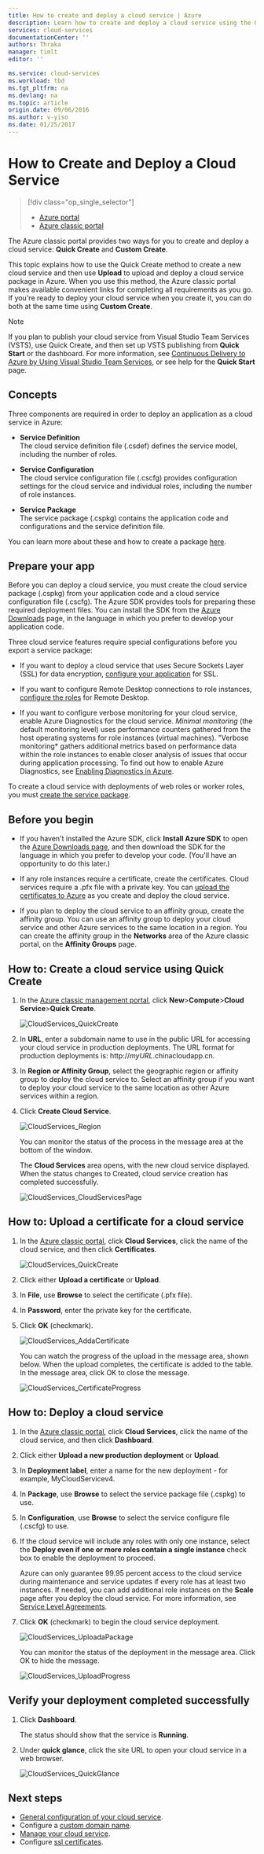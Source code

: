 ```yaml
---
title: How to create and deploy a cloud service | Azure
description: Learn how to create and deploy a cloud service using the Quick Create method in Azure.
services: cloud-services
documentationCenter: ''
authors: Thraka
manager: timlt
editor: ''

ms.service: cloud-services
ms.workload: tbd
ms.tgt_pltfrm: na
ms.devlang: na
ms.topic: article
origin.date: 09/06/2016
ms.author: v-yiso
ms.date: 01/25/2017
---
```


# How to Create and Deploy a Cloud Service

> [!div class="op_single_selector"]
>- [Azure portal](./cloud-services-how-to-create-deploy-portal.md)
>- [Azure classic portal](./cloud-services-how-to-create-deploy.md)

The Azure classic portal provides two ways for you to create and deploy a cloud service: **Quick Create** and **Custom Create**.

This topic explains how to use the Quick Create method to create a new cloud service and then use **Upload** to upload and deploy a cloud service package in Azure. When you use this method, the Azure classic portal makes available convenient links for completing all requirements as you go. If you're ready to deploy your cloud service when you create it, you can do both at the same time using **Custom Create**.

> [!NOTE]
> If you plan to publish your cloud service from Visual Studio Team Services (VSTS), use Quick Create, and then set up VSTS publishing from **Quick Start** or the dashboard. For more information, see [Continuous Delivery to Azure by Using Visual Studio Team Services][TFSTutorialForCloudService], or see help for the **Quick Start** page.
> 
> 

## Concepts
Three components are required in order to deploy an application as a cloud service in Azure:

- **Service Definition**  
  The cloud service definition file (.csdef) defines the service model, including the number of roles.

- **Service Configuration**  
  The cloud service configuration file (.cscfg) provides configuration settings for the cloud service and individual roles, including the number of role instances.

- **Service Package**  
  The service package (.cspkg) contains the application code and configurations and the service definition file.

You can learn more about these and how to create a package [here](./cloud-services-model-and-package.md).

## Prepare your app
Before you can deploy a cloud service, you must create the cloud service package (.cspkg) from your application code and a cloud service configuration file (.cscfg). The Azure SDK provides tools for preparing these required deployment files. You can install the SDK from the [Azure Downloads](https://www.azure.cn/downloads) page, in the language in which you prefer to develop your application code.

Three cloud service features require special configurations before you export a service package:

- If you want to deploy a cloud service that uses Secure Sockets Layer (SSL) for data encryption, [configure your application](./cloud-services-configure-ssl-certificate.md#step-2-modify-the-service-definition-and-configuration-files) for SSL.

- If you want to configure Remote Desktop connections to role instances, [configure the roles](./cloud-services-role-enable-remote-desktop.md) for Remote Desktop.

- If you want to configure verbose monitoring for your cloud service, enable Azure Diagnostics for the cloud service. *Minimal monitoring* (the default monitoring level) uses performance counters gathered from the host operating systems for role instances (virtual machines). "Verbose monitoring* gathers additional metrics based on performance data within the role instances to enable closer analysis of issues that occur during application processing. To find out how to enable Azure Diagnostics, see [Enabling Diagnostics in Azure](./cloud-services-dotnet-diagnostics.md).

To create a cloud service with deployments of web roles or worker roles, you must [create the service package](./cloud-services-model-and-package.md#servicepackagecspkg).

## Before you begin

- If you haven't installed the Azure SDK, click **Install Azure SDK** to open the [Azure Downloads page](https://www.azure.cn/downloads/), and then download the SDK for the language in which you prefer to develop your code. (You'll have an opportunity to do this later.)

- If any role instances require a certificate, create the certificates. Cloud services require a .pfx file with a private key. You can [upload the certificates to Azure](./cloud-services-configure-ssl-certificate.md#step-3-upload-a-certificate) as you create and deploy the cloud service.

- If you plan to deploy the cloud service to an affinity group, create the affinity group. You can use an affinity group to deploy your cloud service and other Azure services to the same location in a region. You can create the affinity group in the **Networks** area of the Azure classic portal, on the **Affinity Groups** page.

## How to: Create a cloud service using Quick Create

1. In the [Azure classic management portal](http://manage.windowsazure.cn), click **New**>**Compute**>**Cloud Service**>**Quick Create**.

    ![CloudServices_QuickCreate](./media/cloud-services-how-to-create-deploy/CloudServices_QuickCreate.png)

2. In **URL**, enter a subdomain name to use in the public URL for accessing your cloud service in production deployments. The URL format for production deployments is: http://*myURL*.chinacloudapp.cn.

3. In **Region or Affinity Group**, select the geographic region or affinity group to deploy the cloud service to. Select an affinity group if you want to deploy your cloud service to the same location as other Azure services within a region.

4. Click **Create Cloud Service**.

    ![CloudServices_Region](./media/cloud-services-how-to-create-deploy/CloudServices_Regionlist.png)

    You can monitor the status of the process in the message area at the bottom of the window.

    The **Cloud Services** area opens, with the new cloud service displayed. When the status changes to Created, cloud service creation has completed successfully.

    ![CloudServices_CloudServicesPage](./media/cloud-services-how-to-create-deploy/CloudServices_CloudServicesPage.png)

## How to: Upload a certificate for a cloud service

1. In the [Azure classic portal](http://manage.windowsazure.cn), click **Cloud Services**, click the name of the cloud service, and then click **Certificates**.

    ![CloudServices_QuickCreate](./media/cloud-services-how-to-create-deploy/CloudServices_EmptyDashboard.png)

2. Click either **Upload a certificate** or **Upload**.

3. In **File**, use **Browse** to select the certificate (.pfx file).

4. In **Password**, enter the private key for the certificate.

5. Click **OK** (checkmark).

    ![CloudServices_AddaCertificate](./media/cloud-services-how-to-create-deploy/CloudServices_AddaCertificate.png)

    You can watch the progress of the upload in the message area, shown below. When the upload completes, the certificate is added to the table. In the message area, click OK to close the message.

    ![CloudServices_CertificateProgress](./media/cloud-services-how-to-create-deploy/CloudServices_CertificateProgress.png)

## How to: Deploy a cloud service

1. In the [Azure classic portal](http://manage.windowsazure.cn), click **Cloud Services**, click the name of the cloud service, and then click **Dashboard**.

2. Click either **Upload a new production deployment** or **Upload**.

3. In **Deployment label**, enter a name for the new deployment - for example, MyCloudServicev4.

3. In **Package**, use **Browse** to select the service package file (.cspkg) to use.

4. In **Configuration**, use **Browse** to select the service configure file (.cscfg) to use.

5. If the cloud service will include any roles with only one instance, select the **Deploy even if one or more roles contain a single instance** check box to enable the deployment to proceed.

    Azure can only guarantee 99.95 percent access to the cloud service during maintenance and service updates if every role has at least two instances. If needed, you can add additional role instances on the **Scale** page after you deploy the cloud service. For more information, see [Service Level Agreements](https://www.azure.cn/support/legal/sla).

6. Click **OK** (checkmark) to begin the cloud service deployment.

    ![CloudServices_UploadaPackage](./media/cloud-services-how-to-create-deploy/CloudServices_UploadaPackage.png)

    You can monitor the status of the deployment in the message area. Click OK to hide the message.

    ![CloudServices_UploadProgress](./media/cloud-services-how-to-create-deploy/CloudServices_UploadProgress.png)

## Verify your deployment completed successfully

1. Click **Dashboard**.

    The status should show that the service is **Running**.

2. Under **quick glance**, click the site URL to open your cloud service in a web browser.

    ![CloudServices_QuickGlance](./media/cloud-services-how-to-create-deploy/CloudServices_QuickGlance.png)

[TFSTutorialForCloudService]: http://go.microsoft.com/fwlink/?LinkID=251796

## Next steps

* [General configuration of your cloud service](./cloud-services-how-to-configure.md).
* Configure a [custom domain name](./cloud-services-custom-domain-name.md).
* [Manage your cloud service](./cloud-services-how-to-manage.md).
* Configure [ssl certificates](./cloud-services-configure-ssl-certificate.md).
